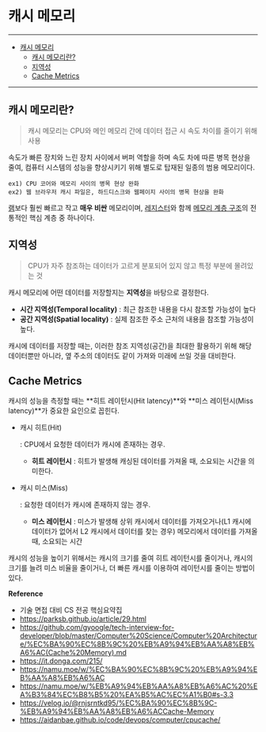 # 캐시 메모리

---

- [캐시 메모리](#캐시-메모리)
  - [캐시 메모리란?](#캐시-메모리란)
  - [지역성](#지역성)
  - [Cache Metrics](#cache-metrics)

---

## 캐시 메모리란?

> 캐시 메모리는 CPU와 메인 메모리 간에 데이터 접근 시 속도 차이를 줄이기 위해 사용

속도가 빠른 장치와 느린 장치 사이에서 버퍼 역할을 하며 속도 차에 따른 병목 현상을 줄여, 컴퓨터 시스템의 성능을 향상시키기 위해 별도로 탑재된 일종의 범용 메모리이다.

```
ex1) CPU 코어와 메모리 사이의 병목 현상 완화
ex2) 웹 브라우저 캐시 파일은, 하드디스크와 웹페이지 사이의 병목 현상을 완화
```

[램](https://namu.moe/w/%EB%9E%A8 "램")보다 훨씬 빠르고 작고 **매우 비싼** 메모리이며, [레지스터](https://namu.moe/w/%EB%A0%88%EC%A7%80%EC%8A%A4%ED%84%B0 "레지스터")와 함께 [메모리 계층 구조](https://namu.moe/w/%EB%A9%94%EB%AA%A8%EB%A6%AC%20%EA%B3%84%EC%B8%B5%20%EA%B5%AC%EC%A1%B0 "메모리 계층 구조")의 전통적인 핵심 계층 중 하나이다.

## 지역성

> CPU가 자주 참조하는 데이터가 고르게 분포되어 있지 않고 특정 부분에 몰려있는 것

캐시 메모리에 어떤 데이터를 저장할지는 **지역성**을 바탕으로 결정한다. 

- **시간 지역성(Temporal locality)** : 최근 참조한 내용을 다시 참조할 가능성이 높다
- **공간 지역성(Spatial locality)** : 실제 참조한 주소 근처의 내용을 참조할 가능성이 높다.

캐시에 데이터를 저장할 때는, 이러한 참조 지역성(공간)을 최대한 활용하기 위해 해당 데이터뿐만 아니라, 옆 주소의 데이터도 같이 가져와 미래에 쓰일 것을 대비한다.

## Cache Metrics

캐시의 성능을 측정할 때는 **히트 레이턴시(Hit latency)**와 **미스 레이턴시(Miss latency)**가 중요한 요인으로 꼽힌다.

- 캐시 히트(Hit)

  : CPU에서 요청한 데이터가 캐시에 존재하는 경우.

  - **히트 레이턴시** : 히트가 발생해 캐싱된 데이터를 가져올 때, 소요되는 시간을 의미한다.

- 캐시 미스(Miss)

  : 요청한 데이터가 캐시에 존재하지 않는 경우.

  - **미스 레이턴시** : 미스가 발생해 상위 캐시에서 데이터를 가져오거나(L1 캐시에 데이터가 없어서 L2 캐시에서 데이터를 찾는 경우) 메모리에서 데이터를 가져올 때, 소요되는 시간

캐시의 성능을 높이기 위해서는 캐시의 크기를 줄여 히트 레이턴시를 줄이거나, 캐시의 크기를 늘려 미스 비율을 줄이거나, 더 빠른 캐시를 이용하여 레이턴시를 줄이는 방법이 있다.



**Reference**

- 기술 면접 대비 CS 전공 핵심요약집
- https://parksb.github.io/article/29.html
- https://github.com/gyoogle/tech-interview-for-developer/blob/master/Computer%20Science/Computer%20Architecture/%EC%BA%90%EC%8B%9C%20%EB%A9%94%EB%AA%A8%EB%A6%AC(Cache%20Memory).md
- https://it.donga.com/215/
- https://namu.moe/w/%EC%BA%90%EC%8B%9C%20%EB%A9%94%EB%AA%A8%EB%A6%AC
- https://namu.moe/w/%EB%A9%94%EB%AA%A8%EB%A6%AC%20%EA%B3%84%EC%B8%B5%20%EA%B5%AC%EC%A1%B0#s-3.3
- https://velog.io/@rnjsrntkd95/%EC%BA%90%EC%8B%9C-%EB%A9%94%EB%AA%A8%EB%A6%ACCache-Memory
- https://aidanbae.github.io/code/devops/computer/cpucache/